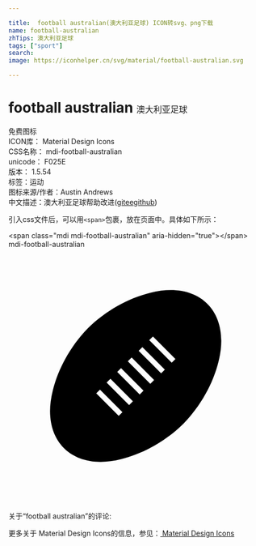 ```yaml
---

title:  football australian(澳大利亚足球) ICON转svg、png下载
name: football-australian
zhTips: 澳大利亚足球
tags: ["sport"]
search: 
image: https://iconhelper.cn/svg/material/football-australian.svg

---
```


# football australian  <small style="font-size: 60%;font-weight: 100">澳大利亚足球</small>


<div class="detail-page">
<p>
<span><span class="badge-success badge">免费图标</span> </span>
<br/>
<span>
ICON库：
<span class="badge-secondary badge">Material Design Icons</span> 
</span>
<br/>
<span>
CSS名称：
<span class="badge-secondary badge">mdi-football-australian</span> 
</span>
<br/>
<span>
unicode：
<span class="badge-secondary badge">F025E</span> 
<copy-btn content='F025E' btn-title=""></copy-btn>
<copy-btn :content='String.fromCodePoint(parseInt("F025E", 16))' btn-title="复制U"></copy-btn>
</span>
<br/>
<span>
版本：
<span class="badge-secondary badge">1.5.54</span> 
</span><br/><span>标签：<span class="badge-light badge"><router-link to="/tags/sport.html">运动</router-link></span></span>
<br/>
<span>图标来源/作者：<span class="badge-light badge">Austin Andrews</span></span> 
<br/>
<span class="zh-detail">中文描述：<span class="badge-primary badge">澳大利亚足球</span><span class="help-link"><span>帮助改进</span>(<a href="https://gitee.com/liuwave/icon-helper/edit/master/json/material/football-australian.json" target="_blank" rel="noopener noreferrer">gitee</a><a href="https://github.com/liuwave/icon-helper/edit/master/json/material/football-australian.json" target="_blank" rel="noopener noreferrer">github</a></span>)</span><br/>
</p>
</div>
<div class="alert alert-dark">
  <i class="mdi mdi-football-australian mdi-48px"></i>
  <i class="mdi mdi-football-australian mdi-36px"></i>
  <i class="mdi mdi-football-australian mdi-24px"></i>
  <i class="mdi mdi-football-australian mdi-18px"></i>
</div>
<div>
  <p>引入css文件后，可以用<code>&lt;span&gt;</code>包裹，放在页面中。具体如下所示：    
  </p>
  <div class="alert alert-primary" style="font-size: 14px">
    &lt;span class="mdi mdi-football-australian" aria-hidden="true"&gt;&lt;/span&gt;
    <copy-btn content='<span class="mdi mdi-football-australian" aria-hidden="true"></span>'></copy-btn>
  </div>
  <div class="alert alert-secondary">
    <i class="mdi mdi-football-australian"
    style="font-size: 24px"
    aria-hidden="true"></i> mdi-football-australian
    <copy-btn content="mdi-football-australian" btn-title="复制图标名称"></copy-btn>
  </div>
</div>
<div id="svg" class="svg-wrap">
<svg xmlns="http://www.w3.org/2000/svg" viewBox="0 0 24 24"><path d="M7.5,7.5C9.17,5.87 11.29,4.69 13.37,4.18C18,3 21,6 19.82,10.63C19.31,12.71 18.13,14.83 16.5,16.5C14.83,18.13 12.71,19.31 10.63,19.82C6,21 3,18 4.18,13.37C4.69,11.29 5.87,9.17 7.5,7.5M10.62,11.26L10.26,11.62L12.38,13.74L12.74,13.38L10.62,11.26M11.62,10.26L11.26,10.62L13.38,12.74L13.74,12.38L11.62,10.26M9.62,12.26L9.26,12.62L11.38,14.74L11.74,14.38L9.62,12.26M12.63,9.28L12.28,9.63L14.4,11.75L14.75,11.4L12.63,9.28M8.63,13.28L8.28,13.63L10.4,15.75L10.75,15.4L8.63,13.28M13.63,8.28L13.28,8.63L15.4,10.75L15.75,10.4L13.63,8.28Z" /></svg>
</div>
<detail full-name='mdi-football-australian'></detail>
<div>
<p>关于“football australian”的评论:</p>
</div>
<Vssue title="关于“football australian”的评论" ></Vssue>    
<div><p>更多关于 Material Design Icons的信息，参见：<a target="_blank" href="https://iconhelper.cn/material.html"> Material Design Icons</a>
</p></div>
